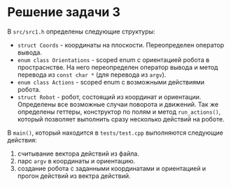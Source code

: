 # Решение задачи 3

В `src/src1.h` определены следующие структуры:

- `struct Coords` - координаты на плоскости. Переопределен оператор вывода.
- `enum class Orientations` - scoped enum с ориентацией робота в простраснстве. На него переопределен оператор вывода и метод перевода из `const char *` (для перевода из `argv`).
- `enum class Actions` - scoped enum c возможными действиями робота.
- `struct Robot` - робот, состоящий из координат и ориентации. Определены все возможные случаи поворота и движений. Так же определены геттеры, конструктор по полям и метод `run_actions()`, который позволяет выполнить сразу несколько действий на роботе.

В `main()`, который находится в `tests/test.cpp` выполняются следующие действия:

1. считывание вектора действий из файла.
1. парс `argv` в координаты и ориентацию.
1. создание робота с заданными координатами и ориентацией и прогон действий из вектра действий.
